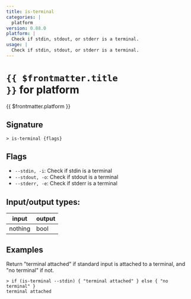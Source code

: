 ```yaml
---
title: is-terminal
categories: |
  platform
version: 0.88.0
platform: |
  Check if stdin, stdout, or stderr is a terminal.
usage: |
  Check if stdin, stdout, or stderr is a terminal.
---
```

<!-- This file is automatically generated. Please edit the command in https://github.com/nushell/nushell instead. -->

# <code>{{ $frontmatter.title }}</code> for platform

<div class='command-title'>{{ $frontmatter.platform }}</div>

## Signature

```> is-terminal {flags} ```

## Flags

 -  `--stdin, -i`: Check if stdin is a terminal
 -  `--stdout, -o`: Check if stdout is a terminal
 -  `--stderr, -e`: Check if stderr is a terminal


## Input/output types:

| input   | output |
| ------- | ------ |
| nothing | bool   |

## Examples

Return "terminal attached" if standard input is attached to a terminal, and "no terminal" if not.
```nu
> if (is-terminal --stdin) { "terminal attached" } else { "no terminal" }
terminal attached
```
